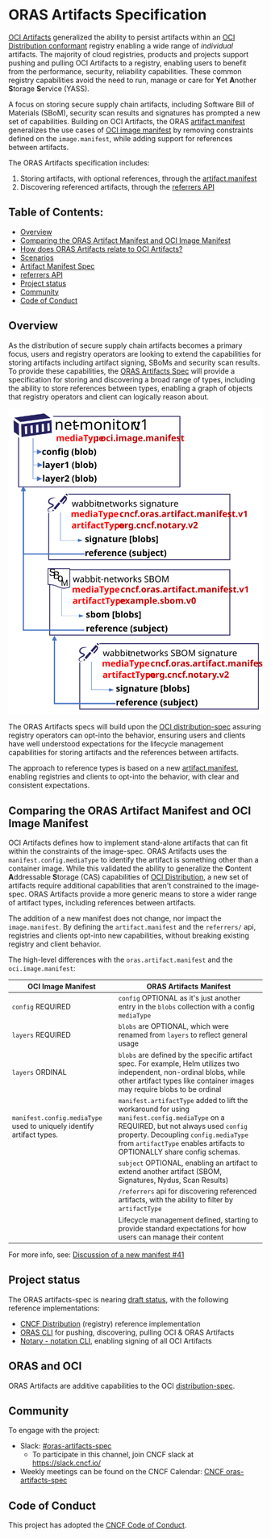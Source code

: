 # ORAS Artifacts Specification

[OCI Artifacts][oci-artifacts] generalized the ability to persist artifacts within an [OCI Distribution conformant][oci-conformance] registry enabling a wide range of *individual* artifacts.
The majority of cloud registries, products and projects support pushing and pulling OCI Artifacts to a registry, enabling users to benefit from the performance, security, reliability capabilities. These common registry capabilities avoid the need to run, manage or care for **Y**et **A**nother **S**torage **S**ervice (YASS). 

A focus on storing secure supply chain artifacts, including Software Bill of Materials (SBoM), security scan results and signatures has prompted a new set of capabilities.
Building on OCI Artifacts, the ORAS [artifact.manifest][artifact-manifest-spec] generalizes the use cases of [OCI image manifest][oci-image-manifest] by removing constraints defined on the `image.manifest`, while adding support for references between artifacts.

The ORAS Artifacts specification includes:

1. Storing artifacts, with optional references, through the [artifact.manifest][artifact-manifest-spec]
2. Discovering referenced artifacts, through the [referrers API][artifact-referrers-spec]

## Table of Contents:

  - [Overview](#overview)
  - [Comparing the ORAS Artifact Manifest and OCI Image Manifest](#comparing-the-oras-artifact-manifest-and-oci-image-manifest)
  - [How does ORAS Artifacts relate to OCI Artifacts?](#how-does-oras-artifacts-relate-to-oci-artifacts)
  - [Scenarios](./scenarios.md)
  - [Artifact Manifest Spec](./artifact-manifest.md)
  - [referrers API](./manifest-referrers-api.md)
  - [Project status](#project-status)
  - [Community](#community)
  - [Code of Conduct](#code-of-conduct)

## Overview

As the distribution of secure supply chain artifacts becomes a primary focus, users and registry operators are looking to extend the capabilities for storing artifacts including artifact signing, SBoMs and security scan results. 
To provide these capabilities, the [ORAS Artifacts Spec][artifact-manifest-spec] will provide a specification for storing and discovering a broad range of types, including the ability to store references between types, enabling a graph of objects that registry operators and client can logically reason about.

![](media/net-monitor-graph.svg)

The ORAS Artifacts specs will build upon the [OCI distribution-spec][oci-distribution] assuring registry operators can opt-into the behavior, ensuring users and clients have well understood expectations for the lifecycle management capabilities for storing artifacts and the references between artifacts.

The approach to reference types is based on a new [artifact.manifest][artifact-manifest-spec], enabling registries and clients to opt-into the behavior, with clear and consistent expectations.

## Comparing the ORAS Artifact Manifest and OCI Image Manifest

OCI Artifacts defines how to implement stand-alone artifacts that can fit within the constraints of the image-spec. ORAS Artifacts uses the `manifest.config.mediaType` to identify the artifact is something other than a container image. While this validated the ability to generalize the **C**ontent **A**ddressable **S**torage (CAS) capabilities of [OCI Distribution][oci-distribution], a new set of artifacts require additional capabilities that aren't constrained to the image-spec. ORAS Artifacts provide a more generic means to store a wider range of artifact types, including references between artifacts.

The addition of a new manifest does not change, nor impact the `image.manifest`.
By defining the `artifact.manifest` and the `referrers/` api, registries and clients opt-into new capabilities, without breaking existing registry and client behavior. 

The high-level differences with the `oras.artifact.manifest` and the `oci.image.manifest`:

| OCI Image Manifest | ORAS Artifacts Manifest |
|-|-|
| `config` REQUIRED | `config` OPTIONAL as it's just another entry in the `blobs` collection with a config `mediaType` |
| `layers` REQUIRED | `blobs` are OPTIONAL, which were renamed from `layers` to reflect general usage |
| `layers` ORDINAL | `blobs` are defined by the specific artifact spec. For example, Helm utilizes two independent, non-ordinal blobs, while other artifact types like container images may require blobs to be ordinal |
| `manifest.config.mediaType` used to uniquely identify artifact types. | `manifest.artifactType` added to lift the workaround for using `manifest.config.mediaType` on a REQUIRED, but not always used `config` property. Decoupling `config.mediaType` from `artifactType` enables artifacts to OPTIONALLY share config schemas. |
| | `subject` OPTIONAL, enabling an artifact to extend another artifact (SBOM, Signatures, Nydus, Scan Results)
| | `/referrers` api for discovering referenced artifacts, with the ability to filter by `artifactType` |
| | Lifecycle management defined, starting to provide standard expectations for how users can manage their content |

For more info, see: [Discussion of a new manifest #41](https://github.com/opencontainers/artifacts/discussions/41)

## Project status

The ORAS artifacts-spec is nearing [draft status][release], with the following reference implementations:
- [CNCF Distribution][cncf-distribution-artifacts] (registry) reference implementation
- [ORAS CLI][oras-cli] for pushing, discovering, pulling OCI & ORAS Artifacts
- [Notary - notation CLI][notation], enabling signing of all OCI Artifacts

## ORAS and OCI

ORAS Artifacts are additive capabilities to the OCI [distribution-spec][oci-distribution].

## Community

To engage with the project:

- Slack: [#oras-artifacts-spec](https://cloud-native.slack.com/archives/C02AJS1BUTX)
  - To participate in this channel, join CNCF slack at https://slack.cncf.io/
- Weekly meetings can be found on the CNCF Calendar: [CNCF oras-artifacts-spec][cncf-calendar]

## Code of Conduct

This project has adopted the [CNCF Code of Conduct](CODE_OF_CONDUCT.md).

[cncf-calendar]:                    https://www.cncf.io/calendar/
[oci-artifacts]:                    https://github.com/opencontainers/artifacts
[oci-conformance]:                  https://github.com/opencontainers/oci-conformance/tree/main/distribution-spec
[oci-image-manifest]:               https://github.com/opencontainers/image-spec/blob/main/manifest.md
[oci-distribution]:                 https://github.com/opencontainers/distribution-spec
[cncf-distribution-artifacts]:      https://github.com/oras-project/distribution/
[artifact-manifest-spec]:           ./artifact-manifest.md
[artifact-referrers-spec]:          ./manifest-referrers-api.md
[oras-cli]:                         https://github.com/oras-project/oras/tree/reference-types
[notation]:                         https://github.com/notaryproject/notation
[release]:                          ./RELEASES.md
